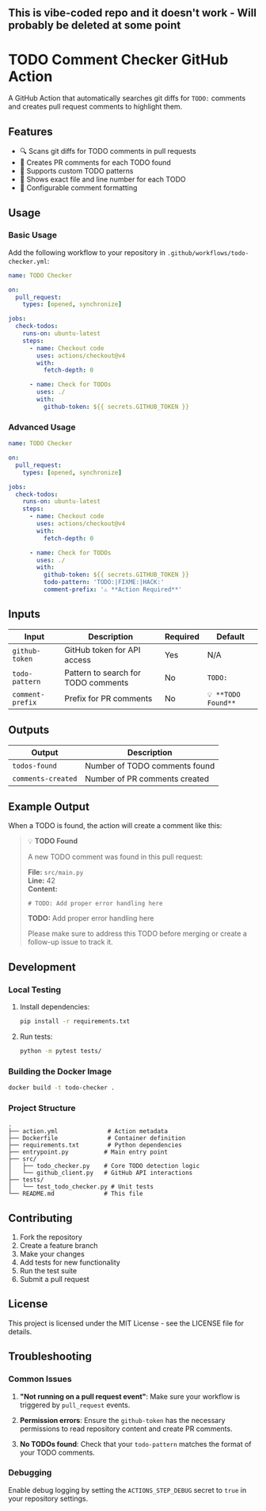 ## This is vibe-coded repo and it doesn't work - Will probably be deleted at some point

# TODO Comment Checker GitHub Action

A GitHub Action that automatically searches git diffs for `TODO:` comments and creates pull request comments to highlight them.

## Features

- 🔍 Scans git diffs for TODO comments in pull requests
- 💬 Creates PR comments for each TODO found
- 🎯 Supports custom TODO patterns
- 📍 Shows exact file and line number for each TODO
- 🔧 Configurable comment formatting

## Usage

### Basic Usage

Add the following workflow to your repository in `.github/workflows/todo-checker.yml`:

```yaml
name: TODO Checker

on:
  pull_request:
    types: [opened, synchronize]

jobs:
  check-todos:
    runs-on: ubuntu-latest
    steps:
      - name: Checkout code
        uses: actions/checkout@v4
        with:
          fetch-depth: 0

      - name: Check for TODOs
        uses: ./
        with:
          github-token: ${{ secrets.GITHUB_TOKEN }}
```

### Advanced Usage

```yaml
name: TODO Checker

on:
  pull_request:
    types: [opened, synchronize]

jobs:
  check-todos:
    runs-on: ubuntu-latest
    steps:
      - name: Checkout code
        uses: actions/checkout@v4
        with:
          fetch-depth: 0

      - name: Check for TODOs
        uses: ./
        with:
          github-token: ${{ secrets.GITHUB_TOKEN }}
          todo-pattern: 'TODO:|FIXME:|HACK:'
          comment-prefix: '⚠️ **Action Required**'
```

## Inputs

| Input | Description | Required | Default |
|-------|-------------|----------|---------|
| `github-token` | GitHub token for API access | Yes | N/A |
| `todo-pattern` | Pattern to search for TODO comments | No | `TODO:` |
| `comment-prefix` | Prefix for PR comments | No | `💡 **TODO Found**` |

## Outputs

| Output | Description |
|--------|-------------|
| `todos-found` | Number of TODO comments found |
| `comments-created` | Number of PR comments created |

## Example Output

When a TODO is found, the action will create a comment like this:

> 💡 **TODO Found**
>
> A new TODO comment was found in this pull request:
>
> **File:** `src/main.py`  
> **Line:** 42  
> **Content:**
> ```
> # TODO: Add proper error handling here
> ```
>
> **TODO:** Add proper error handling here
>
> Please make sure to address this TODO before merging or create a follow-up issue to track it.

## Development

### Local Testing

1. Install dependencies:
   ```bash
   pip install -r requirements.txt
   ```

2. Run tests:
   ```bash
   python -m pytest tests/
   ```

### Building the Docker Image

```bash
docker build -t todo-checker .
```

### Project Structure

```
.
├── action.yml              # Action metadata
├── Dockerfile              # Container definition
├── requirements.txt        # Python dependencies
├── entrypoint.py          # Main entry point
├── src/
│   ├── todo_checker.py    # Core TODO detection logic
│   └── github_client.py   # GitHub API interactions
├── tests/
│   └── test_todo_checker.py # Unit tests
└── README.md              # This file
```

## Contributing

1. Fork the repository
2. Create a feature branch
3. Make your changes
4. Add tests for new functionality
5. Run the test suite
6. Submit a pull request

## License

This project is licensed under the MIT License - see the LICENSE file for details.

## Troubleshooting

### Common Issues

1. **"Not running on a pull request event"**: Make sure your workflow is triggered by `pull_request` events.

2. **Permission errors**: Ensure the `github-token` has the necessary permissions to read repository content and create PR comments.

3. **No TODOs found**: Check that your `todo-pattern` matches the format of your TODO comments.

### Debugging

Enable debug logging by setting the `ACTIONS_STEP_DEBUG` secret to `true` in your repository settings.
